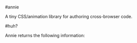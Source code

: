 #annie

A tiny CSS/animation library for authoring cross-browser code.

#huh?

Annie returns the following information:

```js

```